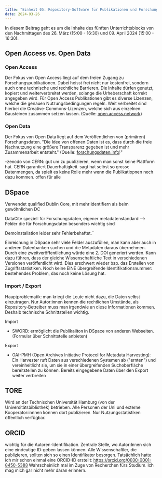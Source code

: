 ```yaml
---
title: "Einheit 05: Repository-Software für Publikationen und Forschungsdaten"
date: 2024-03-26
---
```


In diesem Beitrag geht es um die Inhalte des fünften Unterrichtsblocks von den Nachmittagen des 26. März (15:00 - 16:30) und 09. April 2024 (15:00 - 16:30).


## Open Access vs. Open Data 

### Open Access
Der Fokus von Open Access liegt auf dem freien Zugang zu Forschungspublikationen. Dabei heisst frei nicht nur kostenfrei, sondern auch ohne technische und rechtliche Barrieren.  Die Inhalte dürfen genutzt, kopiert und weiterverbreitet werden, solange die Urheberschaft korrekt angegeben wird. Für Open Access Publikationen gibt es diverse Lizenzen, welche die genauen Nutzungsbedingungen regeln. Weit verbreitet sind hierbei die Creative-Commons-Lizenzen, welche sich aus einzelnen Bausteinen zusammen setzen lassen. (Quelle: [open.access.network](https://open-access.network/informieren/open-access-grundlagen/was-bedeutet-open-access))


### Open Data
Der Fokus von Open Data liegt auf dem Veröffentlichen von (primären) Forschungsdaten. "Die Idee von offenen Daten ist es, dass durch die freie Nachnutzung eine größere Transparenz gegeben ist und mehr Zusammenarbeit entsteht." (Quelle: [forschungsdaten.info](https://forschungsdaten.info/themen/finden-und-nachnutzen/open-data-open-access-und-nachnutzung/))" 

-zenodo von CERN: gut um zu publizieren, wenn man sonst keine Plattform hat. CERN garantiert Dauerhaftigkeit. sagt hat selbst so grosse Datenmengen, da spielt es keine Rolle mehr wenn die Publikatiopnen noch dazu kommen. offen für alle

## DSpace


Verwendet qualified Dublin Core, mit mehr identifiern als beim gewöhnlichen DC

DataCite speziell für Forschungsdaten, eigener metadatenstandard --> Felder die für Forschungsdaten besonders wichtig sind

Demoinstallation leider sehr Fehlerbehaftet.¨

Einreichung in DSpace sehr viele Felder auszufüllen, man kann aber auch in anderen Datenbanken suchen und die Metadaten daraus übernehmen. 
Durch eine zweitveröffentlichung würde eine 2. DOI generiert werden. 
Kann dazu führen, dass der gleiche Wissenschaftliche Text in verschiedenen Versionen veröffentlicht wird. Dies erschwert wieder bsp. das Erstellen von Zugriffsstatistiken. 
Noch keine EINE übergreifende Identifikationsnummer: bestehendes Problem, das noch keine Lösung hat. 

### Import / Export

Hauptproblematik: man kriegt die Leute nicht dazu, die Daten selbst einzutragen. 
Nur Autor:innen kennen die rechtlichen Umstände, als Repository-Betreiber muss man irgendwie an diese Informationen kommen. 
Deshalb technische Schnittstellen wichtig. 

Import
- SWORD: ermöglicht die Publikaiiton in DSpace von anderen Webseiten. (Formular über Schnittstelle anbieten)


Export
- OAI-PMH (Open Archives Initiative Protocol for Metadata Harvesting):
Ein Harvester ruft Daten aus verschiedenen Systemen ab ("ernten") und vereinheitlicht sie, um sie in einer übergreifenden Suchoberfläche bereitstellen zu können.
Bereits eingegebene Daten über den Export weiter verbreiten


## TORE 

Wird an der Technischen Universität Hamburg (von der Universitätsbibliothek) betrieben. Alle Personen der Uni und externe Kooperator:innnen können dort publizieren. 
Nur Nutzungsstatistiken öffentlich verfügbar. 


## ORCID

wichtig für die Autoren-Identifikation. Zentrale Stelle, wo Autor:Innen sich eine eindeutige ID-geben lassen können. Alle Wissenschaftler, die publizieren, sollten sich so einen Identifikator besorgen. 
Tatsächlich hatte ich mir schon einmal eine ORCID-ID erstellt: https://orcid.org/0000-0001-8450-5388
Wahrscheinlich mal im Zuge von Recherchen fürs Studium. Ich mag mich gar nicht mehr daran erinnern. 